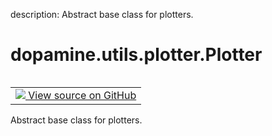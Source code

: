 description: Abstract base class for plotters.

<div itemscope itemtype="http://developers.google.com/ReferenceObject">
<meta itemprop="name" content="dopamine.utils.plotter.Plotter" />
<meta itemprop="path" content="Stable" />
</div>

# dopamine.utils.plotter.Plotter

<!-- Insert buttons and diff -->

<table class="tfo-notebook-buttons tfo-api nocontent" align="left">
<td>
  <a target="_blank" href="https://github.com/google/dopamine/tree/master/dopamine/utils/plotter.py#L31-L94">
    <img src="https://www.tensorflow.org/images/GitHub-Mark-32px.png" />
    View source on GitHub
  </a>
</td>
</table>



Abstract base class for plotters.

<!-- Placeholder for "Used in" -->


